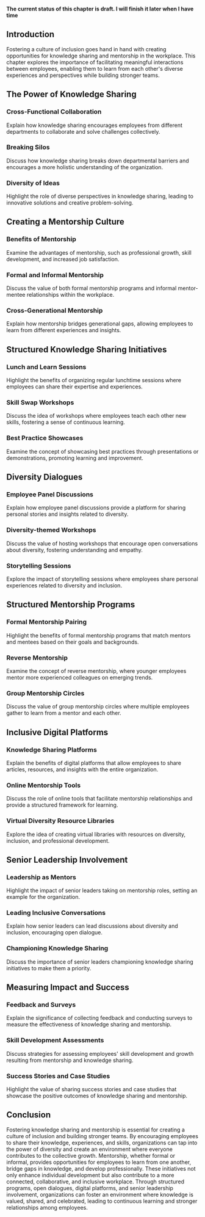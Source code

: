 **The current status of this chapter is draft. I will finish it later when I have time**

Introduction
------------

Fostering a culture of inclusion goes hand in hand with creating opportunities for knowledge sharing and mentorship in the workplace. This chapter explores the importance of facilitating meaningful interactions between employees, enabling them to learn from each other's diverse experiences and perspectives while building stronger teams.

The Power of Knowledge Sharing
------------------------------

### Cross-Functional Collaboration

Explain how knowledge sharing encourages employees from different departments to collaborate and solve challenges collectively.

### Breaking Silos

Discuss how knowledge sharing breaks down departmental barriers and encourages a more holistic understanding of the organization.

### Diversity of Ideas

Highlight the role of diverse perspectives in knowledge sharing, leading to innovative solutions and creative problem-solving.

Creating a Mentorship Culture
-----------------------------

### Benefits of Mentorship

Examine the advantages of mentorship, such as professional growth, skill development, and increased job satisfaction.

### Formal and Informal Mentorship

Discuss the value of both formal mentorship programs and informal mentor-mentee relationships within the workplace.

### Cross-Generational Mentorship

Explain how mentorship bridges generational gaps, allowing employees to learn from different experiences and insights.

Structured Knowledge Sharing Initiatives
----------------------------------------

### Lunch and Learn Sessions

Highlight the benefits of organizing regular lunchtime sessions where employees can share their expertise and experiences.

### Skill Swap Workshops

Discuss the idea of workshops where employees teach each other new skills, fostering a sense of continuous learning.

### Best Practice Showcases

Examine the concept of showcasing best practices through presentations or demonstrations, promoting learning and improvement.

Diversity Dialogues
-------------------

### Employee Panel Discussions

Explain how employee panel discussions provide a platform for sharing personal stories and insights related to diversity.

### Diversity-themed Workshops

Discuss the value of hosting workshops that encourage open conversations about diversity, fostering understanding and empathy.

### Storytelling Sessions

Explore the impact of storytelling sessions where employees share personal experiences related to diversity and inclusion.

Structured Mentorship Programs
------------------------------

### Formal Mentorship Pairing

Highlight the benefits of formal mentorship programs that match mentors and mentees based on their goals and backgrounds.

### Reverse Mentorship

Examine the concept of reverse mentorship, where younger employees mentor more experienced colleagues on emerging trends.

### Group Mentorship Circles

Discuss the value of group mentorship circles where multiple employees gather to learn from a mentor and each other.

Inclusive Digital Platforms
---------------------------

### Knowledge Sharing Platforms

Explain the benefits of digital platforms that allow employees to share articles, resources, and insights with the entire organization.

### Online Mentorship Tools

Discuss the role of online tools that facilitate mentorship relationships and provide a structured framework for learning.

### Virtual Diversity Resource Libraries

Explore the idea of creating virtual libraries with resources on diversity, inclusion, and professional development.

Senior Leadership Involvement
-----------------------------

### Leadership as Mentors

Highlight the impact of senior leaders taking on mentorship roles, setting an example for the organization.

### Leading Inclusive Conversations

Explain how senior leaders can lead discussions about diversity and inclusion, encouraging open dialogue.

### Championing Knowledge Sharing

Discuss the importance of senior leaders championing knowledge sharing initiatives to make them a priority.

Measuring Impact and Success
----------------------------

### Feedback and Surveys

Explain the significance of collecting feedback and conducting surveys to measure the effectiveness of knowledge sharing and mentorship.

### Skill Development Assessments

Discuss strategies for assessing employees' skill development and growth resulting from mentorship and knowledge sharing.

### Success Stories and Case Studies

Highlight the value of sharing success stories and case studies that showcase the positive outcomes of knowledge sharing and mentorship.

Conclusion
----------

Fostering knowledge sharing and mentorship is essential for creating a culture of inclusion and building stronger teams. By encouraging employees to share their knowledge, experiences, and skills, organizations can tap into the power of diversity and create an environment where everyone contributes to the collective growth. Mentorship, whether formal or informal, provides opportunities for employees to learn from one another, bridge gaps in knowledge, and develop professionally. These initiatives not only enhance individual development but also contribute to a more connected, collaborative, and inclusive workplace. Through structured programs, open dialogues, digital platforms, and senior leadership involvement, organizations can foster an environment where knowledge is valued, shared, and celebrated, leading to continuous learning and stronger relationships among employees.
